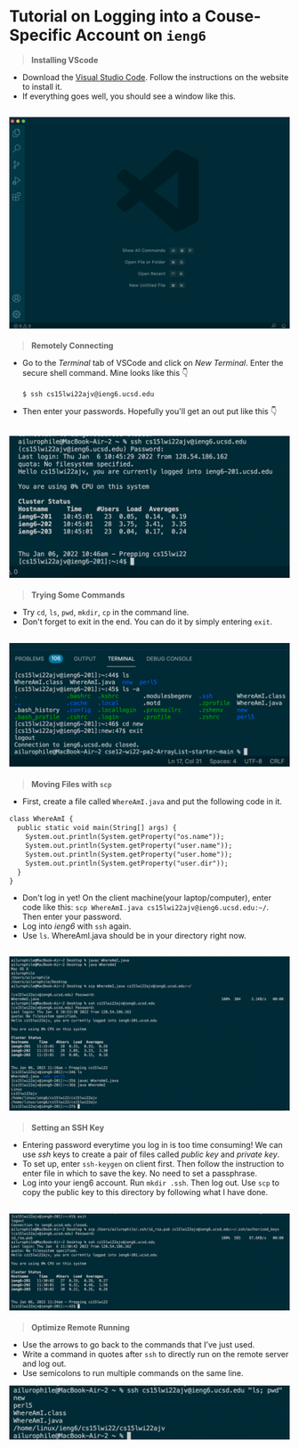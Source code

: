 # Tutorial on Logging into a Couse-Specific Account on `ieng6`

>**Installing VScode**

* Download the [Visual Studio Code](https://code.visualstudio.com/). Follow the instructions on the website to install it.
* If everything goes well, you should see a window like this.

![Image](step1.png)
---
>**Remotely Connecting**

* Go to the *Terminal* tab of VSCode and click on *New Terminal*. Enter the secure shell command. Mine looks like this 👇

    `$ ssh cs15lwi22ajv@ieng6.ucsd.edu`
* Then enter your passwords. Hopefully you'll get an out put like this 👇

![Image](step2.png)
---
>**Trying Some Commands**

* Try `cd`, `ls`, `pwd`, `mkdir`, `cp` in the command line. 
* Don't forget to exit in the end. You can do it by simply entering `exit`.

![Image](step3.png)
---
>**Moving Files with `scp`**

* First, create a file called `WhereAmI.java` and put the following code in it. 
```
class WhereAmI {
  public static void main(String[] args) {
    System.out.println(System.getProperty("os.name"));
    System.out.println(System.getProperty("user.name"));
    System.out.println(System.getProperty("user.home"));
    System.out.println(System.getProperty("user.dir"));
  }
}
```
* Don't log in yet! On the client machine(your laptop/computer), enter code like this:
`scp WhereAmI.java cs15lwi22ajv@ieng6.ucsd.edu:~/`. Then enter your password.
* Log into *ieng6* with `ssh` again. 
* Use `ls`. WhereAmI.java should be in your directory right now.

![Image](step4.png)
---
>**Setting an SSH Key**

* Entering password everytime you log in is too time consuming! We can use *ssh* keys to create a pair of files called *public key* and *private key*.
* To set up, enter `ssh-keygen` on client first. Then follow the instruction to enter file in which to save the key. No need to set a passphrase.
* Log into your ieng6 account. Run `mkdir .ssh`. Then log out. Use `scp` to copy the public key to this directory by following what I have done. 

![Image](step5.png)
---

>**Optimize Remote Running**

* Use the arrows to go back to the commands that I’ve just used.
* Write a command in quotes after `ssh` to directly run on the remote server and log out. 
* Use semicolons to run multiple commands on the same line.

![Image](step6.png)
